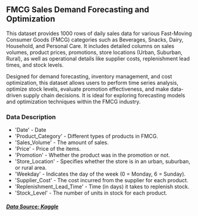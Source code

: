 FMCG Sales Demand Forecasting and Optimization
---------------------------------------------------------------------
This dataset provides 1000 rows of daily sales data for various Fast-Moving Consumer Goods (FMCG) categories such as Beverages, Snacks, Dairy, Household, and Personal Care. It includes detailed columns on sales volumes, product prices, promotions, store locations (Urban, Suburban, Rural), as well as operational details like supplier costs, replenishment lead times, and stock levels.

Designed for demand forecasting, inventory management, and cost optimization, this dataset allows users to perform time series analysis, optimize stock levels, evaluate promotion effectiveness, and make data-driven supply chain decisions. It is ideal for exploring forecasting models and optimization techniques within the FMCG industry.

### Data Description
* 'Date' - Date
* 'Product_Category' - Different types of products in FMCG. 
* 'Sales_Volume' - The amount of sales.
* 'Price' - Price of the items.
* 'Promotion' - Whether the product was in the promotion or not.
* 'Store_Location' - Specifies whether the store is in an urban, suburban, or rural area.
* 'Weekday' - Indicates the day of the week (0 = Monday, 6 = Sunday).
* 'Supplier_Cost' - The cost incurred from the supplier for each product.
* 'Replenishment_Lead_Time' - Time (in days) it takes to replenish stock.
* 'Stock_Level' - The number of units in stock for each product.

##### [Data Source: Kaggle]( https://www.kaggle.com/datasets/krishanukalita/fmcg-sales-demand-forecasting-and-optimization/data)
